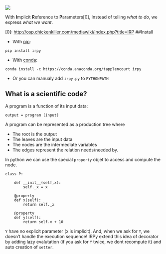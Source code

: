 ![](https://zippy.gfycat.com/SarcasticOpenHedgehog.gif)

With **I**mplicit **R**eference to **P**arameters\[0\], Instead of telling *what to do*, we express *what we want*.

\[0\]: http://osp.chickenkiller.com/mediawiki/index.php?title=IRP
##Install
- With [pip](https://pip.pypa.io/en/stable/):
```
pip install irpy
```
- With [conda](http://conda.pydata.org/docs/): 
```
conda install -c https://conda.anaconda.org/tapplencourt irpy
```
- Or you can manualy add `irpy.py` to `PYTHONPATH` 


## What is a scientific code?
A program is a function of its input data:
```
output = program (input)
```
A program can be represented as a production tree where
- The root is the output 
- The leaves are the input data 
- The nodes are the intermediate variables 
- The edges represent the relation needs/needed by.

In python we can use the special `property` objet to access and compute the node.

```
class P:

    def __init__(self,x):
        self._x = x

    @property
    def x(self):
        return self._x

    @property
    def y(self):
        return self.x + 10
```

`Y` have no explicit parameter (x is implicit).  And, when we ask for `Y`, we doesn’t handle the execution sequence!  IRPy extend this idea of decorator by adding lazy evalutation (if you ask for `Y` twice, we dont recompute it) and auto creation of `setter`.

